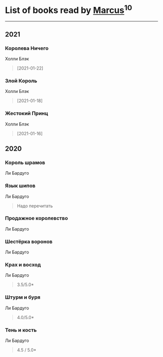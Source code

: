 # List of books read by [Marcus](https://www.facebook.com/profile.php?id=2710776892572610)<sup>10</sup>
---

## 2021

### Королева Ничего
Холли Блэк
> [2021-01-22] 


### Злой Король
Холли Блэк
> [2021-01-18] 


### Жестокий Принц
Холли Блэк
> [2021-01-16] 



## 2020

### Король шрамов
Ли Бардуго


### Язык шипов
Ли Бардуго
> Надо перечитать


### Продажное королевство
Ли Бардуго


### Шестёрка воронов
Ли Бардуго


### Крах и восход
Ли Бардуго
> 3.5/5.0*


### Штурм и буря
Ли Бардуго
> 4.0/5.0*


### Тень и кость
Ли Бардуго
> 4.5 / 5.0*



